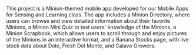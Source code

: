 This project is a Minion-themed mobile app developed for our Mobile Apps for Sensing and Learning class. 
The app includes a Minion Directory, where users can browse and view detailed information about their favorite Minions, 
a Minion Mini Quiz to test users' knowledge of the Minions, a Minion Scrapbook, which allows users to scroll through 
and enjoy pictures of the Minions in an interactive format, and a Banana Stocks page, with live stock data about Dole, Fresh Del Monte, and Calavo Growers.




